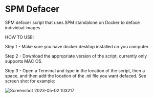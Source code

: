 # SPM Defacer
 SPM defacer script that uses SPM standalone on Docker to deface individual images

 HOW TO USE:
 
 Step 1 - Make sure you have docker desktop installed on you computer.

 Step 2 - Download the appropriate version of the script, currently only supports MAC OS.  

 Step 3 - Open a Terminal and type in the location of the script, then a space, and then add the location of the .nii file you want defaced. See screen shot for example:

![Screenshot 2023-05-02 103217](https://user-images.githubusercontent.com/92279821/235742157-1dfaa480-ae82-45a2-9fb6-b0839f725d3e.png)
